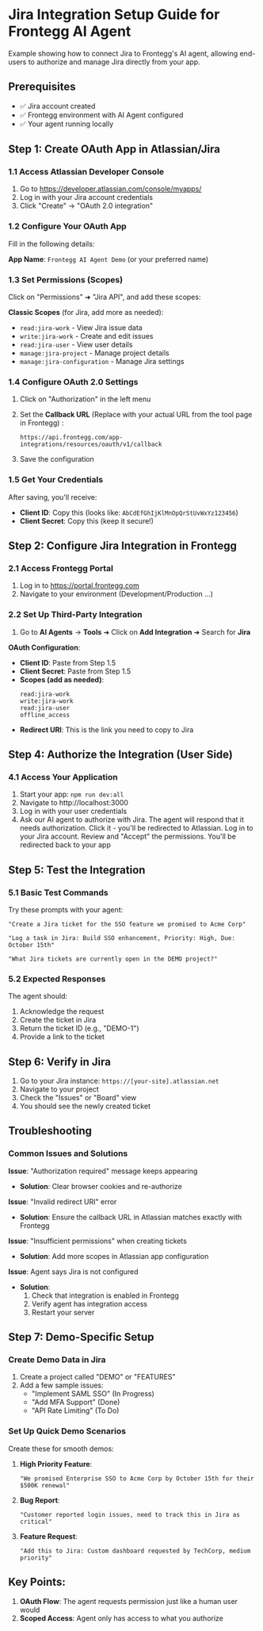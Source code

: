 # Jira Integration Setup Guide for Frontegg AI Agent
Example showing how to connect Jira to Frontegg's AI agent, allowing end-users to authorize and manage Jira directly from your app.

## Prerequisites
- ✅ Jira account created
- ✅ Frontegg environment with AI Agent configured
- ✅ Your agent running locally

## Step 1: Create OAuth App in Atlassian/Jira

### 1.1 Access Atlassian Developer Console
1. Go to https://developer.atlassian.com/console/myapps/
2. Log in with your Jira account credentials
3. Click "Create" → "OAuth 2.0 integration"

### 1.2 Configure Your OAuth App
Fill in the following details:

**App Name**: `Frontegg AI Agent Demo` (or your preferred name)


### 1.3 Set Permissions (Scopes)
Click on "Permissions" ➜ "Jira API", and add these scopes:

**Classic Scopes** (for Jira, add more as needed):
- `read:jira-work` - View Jira issue data
- `write:jira-work` - Create and edit issues
- `read:jira-user` - View user details
- `manage:jira-project` - Manage project details
- `manage:jira-configuration` - Manage Jira settings


### 1.4 Configure OAuth 2.0 Settings
1. Click on "Authorization" in the left menu
2. Set the **Callback URL** (Replace with your actual URL from the tool page in Frontegg)
:
   ```
   https://api.frontegg.com/app-integrations/resources/oauth/v1/callback
   ```
   
3. Save the configuration

### 1.5 Get Your Credentials
After saving, you'll receive:
- **Client ID**: Copy this (looks like: `AbCdEfGhIjKlMnOpQrStUvWxYz123456`)
- **Client Secret**: Copy this (keep it secure!)

## Step 2: Configure Jira Integration in Frontegg

### 2.1 Access Frontegg Portal
1. Log in to https://portal.frontegg.com
2. Navigate to your environment (Development/Production ...)

### 2.2 Set Up Third-Party Integration
1. Go to **AI Agents** → **Tools** ➜ Click on **Add Integration** ➜ Search for **Jira**


**OAuth Configuration**:
- **Client ID**: Paste from Step 1.5
- **Client Secret**: Paste from Step 1.5
- **Scopes (add as needed)**:
  ```
  read:jira-work
  write:jira-work
  read:jira-user
  offline_access
  ```
- **Redirect URI**: This is the link you need to copy to Jira

## Step 4: Authorize the Integration (User Side)

### 4.1 Access Your Application
1. Start your app: `npm run dev:all`
2. Navigate to http://localhost:3000
3. Log in with your user credentials
4. Ask our AI agent to authorize with Jira. The agent will respond that it needs authorization. Click it - you'll be redirected to Atlassian. Log in to your Jira account. Review and "Accept" the permissions. You'll be redirected back to your app

## Step 5: Test the Integration

### 5.1 Basic Test Commands
Try these prompts with your agent:

```
"Create a Jira ticket for the SSO feature we promised to Acme Corp"
```

```
"Log a task in Jira: Build SSO enhancement, Priority: High, Due: October 15th"
```

```
"What Jira tickets are currently open in the DEMO project?"
```

### 5.2 Expected Responses
The agent should:
1. Acknowledge the request
2. Create the ticket in Jira
3. Return the ticket ID (e.g., "DEMO-1")
4. Provide a link to the ticket

## Step 6: Verify in Jira

1. Go to your Jira instance: `https://[your-site].atlassian.net`
2. Navigate to your project
3. Check the "Issues" or "Board" view
4. You should see the newly created ticket

## Troubleshooting

### Common Issues and Solutions

**Issue**: "Authorization required" message keeps appearing
- **Solution**: Clear browser cookies and re-authorize

**Issue**: "Invalid redirect URI" error
- **Solution**: Ensure the callback URL in Atlassian matches exactly with Frontegg

**Issue**: "Insufficient permissions" when creating tickets
- **Solution**: Add more scopes in Atlassian app configuration

**Issue**: Agent says Jira is not configured
- **Solution**:
  1. Check that integration is enabled in Frontegg
  2. Verify agent has integration access
  3. Restart your server



## Step 7: Demo-Specific Setup

### Create Demo Data in Jira
1. Create a project called "DEMO" or "FEATURES"
2. Add a few sample issues:
   - "Implement SAML SSO" (In Progress)
   - "Add MFA Support" (Done)
   - "API Rate Limiting" (To Do)

### Set Up Quick Demo Scenarios
Create these for smooth demos:

1. **High Priority Feature**:
   ```
   "We promised Enterprise SSO to Acme Corp by October 15th for their $500K renewal"
   ```

2. **Bug Report**:
   ```
   "Customer reported login issues, need to track this in Jira as critical"
   ```

3. **Feature Request**:
   ```
   "Add this to Jira: Custom dashboard requested by TechCorp, medium priority"
   ```


## Key Points:
1. **OAuth Flow**: The agent requests permission just like a human user would
2. **Scoped Access**: Agent only has access to what you authorize
